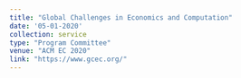 ```yaml
---
title: "Global Challenges in Economics and Computation"
date: '05-01-2020'
collection: service
type: "Program Committee"
venue: "ACM EC 2020"
link: "https://www.gcec.org/"
---
```

